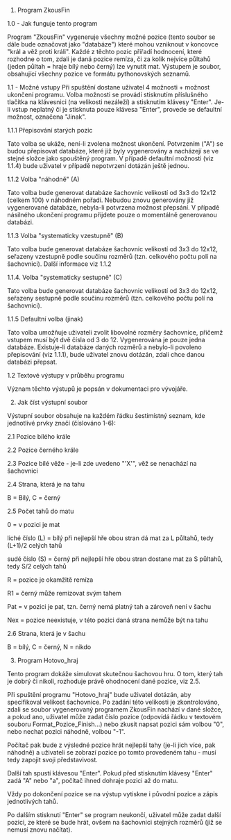 1. Program ZkousFin

1.0 - Jak funguje tento program

Program "ZkousFin" vygeneruje všechny možné pozice (tento soubor se dále bude označovat jako "databáze") které mohou vzniknout v koncovce "král a věž proti králi". Každé z těchto pozic přiřadí 
hodnocení, které rozhodne o tom, zdali je daná pozice remíza, či za kolik nejvíce půltahů (jeden půltah = hraje bílý nebo černý) lze vynutit mat.
Výstupem je soubor, obsahující všechny pozice ve formátu pythonovských seznamů.

1.1 - Možné vstupy
Při spuštění dostane uživatel 4 možnosti + možnost ukončení programu. Volba možnosti se provádí stisknutím příslušného tlačítka na klávesnici (na velikosti nezáleží) a stisknutím klávesy "Enter".
Je-li vstup neplatný či je stisknuta pouze klávesa "Enter", provede se defaultní možnost, označena "Jinak".

1.1.1 Přepisování starých pozic

Tato volba se ukáže, není-li zvolena možnost ukončení. Potvrzením ("A") se budou přepisovat databáze, které již byly vygenerovány
a nacházejí se ve stejné složce jako spouštěný program. V případě defaultní možnosti (viz 1.1.4) bude uživatel v případě nepotvrzení dotázán ještě jednou.

1.1.2 Volba "náhodně" (A)

Tato volba bude generovat databáze šachovnic velikostí od 3x3 do 12x12 (celkem 100) v náhodném pořadí. Nebudou znovu generovány již vygenerované databáze, nebyla-li potvrzena možnost přepsání.
V případě násilného ukončení programu přijdete pouze o momentálně generovanou databázi.

1.1.3 Volba "systematicky vzestupně" (B)

Tato volba bude generovat databáze šachovnic velikostí od 3x3 do 12x12, seřazeny vzestupně podle součinu rozměrů (tzn. celkového počtu polí na šachovnici).
Další informace viz 1.1.2

1.1.4. Volba "systematicky sestupně" (C)

Tato volba bude generovat databáze šachovnic velikostí od 3x3 do 12x12, seřazeny sestupně podle součinu rozměrů (tzn. celkového počtu polí na šachovnici).

1.1.5 Defaultní volba (jinak)

Tato volba umožňuje uživateli zvolit libovolné rozměry šachovnice, přičemž vstupem musí být dvě čísla od 3 do 12. Vygenerována je pouze jedna databáze.
Existuje-li databáze daných rozměrů a nebylo-li povoleno přepisování (viz 1.1.1), bude uživatel znovu dotázán, zdali chce danou databázi přepsat.

1.2 Textové výstupy v průběhu programu

Význam těchto výstupů je popsán v dokumentaci pro vývojáře. 

2. Jak číst výstupní soubor

Výstupní soubor obsahuje na každém řádku šestimístný seznam, kde jednotlivé prvky značí (číslováno 1-6):

2.1 Pozice bílého krále

2.2 Pozice černého krále

2.3 Pozice bílé věže - je-li zde uvedeno "'X'", věž se nenachází na šachovnici 

2.4 Strana, která je na tahu

B = Bílý, C = černý

2.5 Počet tahů do matu

0 = v pozici je mat

liché číslo (L) = bílý při nejlepší hře obou stran dá mat za L půltahů, tedy (L+1)/2 celých tahů

sudé číslo (S) = černý při nejlepší hře obou stran dostane mat za S půltahů, tedy S/2 celých tahů

R = pozice je okamžitě remíza

R1 = černý může remizovat svým tahem

Pat = v pozici je pat, tzn. černý nemá platný tah a zároveň není v šachu

Nex = pozice neexistuje, v této pozici daná strana nemůže být na tahu

2.6 Strana, která je v šachu

B = bílý, C = černý, N = nikdo

3. Program Hotovo_hraj

Tento program dokáže simulovat skutečnou šachovou hru. O tom, který tah je dobrý či nikoli, rozhoduje právě ohodnocení dané pozice, viz 2.5.

Při spuštění programu "Hotovo_hraj" bude uživatel dotázán, aby specifikoval velikost šachovnice. Po zadání této velikosti je zkontrolováno, zdali se soubor vygenerovaný programem ZkousFin nachází v dané složce, a pokud ano, uživatel může zadat číslo pozice (odpovídá řádku v textovém souboru Format_Pozice_Finish...) nebo zkusit napsat pozici sám volbou "0", nebo nechat pozici náhodně, volbou "-1". 

Počítač pak bude z výsledné pozice hrát nejlepší tahy (je-li jich více, pak náhodně) a uživateli se zobrazí pozice po tomto provedeném tahu - musí tedy zapojit svoji představivost. 

Další tah spustí klávesou "Enter". Pokud před stisknutím klávesy "Enter" zadá "A" nebo "a", počítač ihned dohraje pozici až do matu.

Vždy po dokončení pozice se na výstup vytiskne i původní pozice a zápis jednotlivých tahů.

Po dalším stisknutí "Enter" se program neukončí, uživatel může zadat další pozici, ze které se bude hrát, ovšem na šachovnici stejných rozměrů (již se nemusí znovu načítat).

